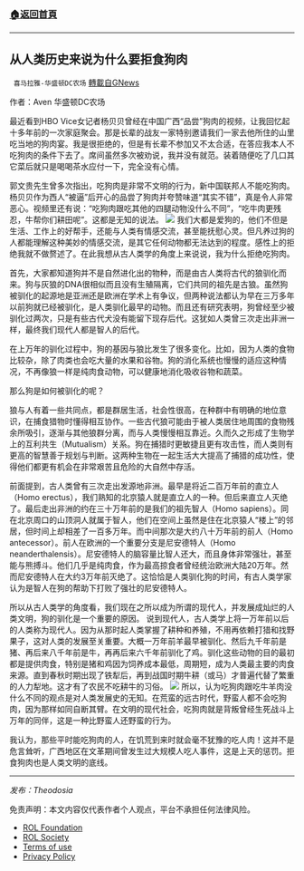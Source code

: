 ###  [:house:返回首頁](https://github.com/ourhimalayas/txt)
---


## 从人类历史来说为什么要拒食狗肉
` 喜马拉雅-华盛顿DC农场` [轉載自GNews](https://gnews.org/zh-hans/1913937/)

作者：Aven 华盛顿DC农场

最近看到HBO Vice女记者杨贝贝曾经在中国广西“品尝”狗肉的视频，让我回忆起十多年前的一次家庭聚会。那是长辈的战友一家特别邀请我们一家去他所住的山里吃当地的狗肉宴。我是很拒绝的，但是有长辈不参加又不太合适，在答应我本人不吃狗肉的条件下去了。席间虽然多次被劝说，我并没有就范。装着随便吃了几口其它菜后就只是喝喝茶水应付一下，完全没有心情。

郭文贵先生曾多次指出，吃狗肉是非常不文明的行为，新中国联邦人不能吃狗肉。杨贝贝作为西人“被逼”后开心的品尝了狗肉并夸赞味道“其实不错”，真是令人非常恶心。视频里还有说：“吃狗肉跟吃其他的四腿动物没什么不同”，“吃牛肉更残忍，牛帮你们耕田呢”。这都是无知的说法。
![](https://assets.gnews.org/wp-content/uploads/2022/01/8AF78EB0-487C-4CB2-8891-53C4AD128301.jpeg)
我们大都是爱狗的，他们不但是生活、工作上的好帮手，还能与人类有情感交流，甚至能抚慰心灵。但凡养过狗的人都能理解这种美妙的情感交流，是其它任何动物都无法达到的程度。感性上的拒绝我就不做赘述了。在此我想从古人类学的角度上来说说，我为什么拒绝吃狗肉。

首先，大家都知道狗并不是自然进化出的物种，而是由古人类将古代的狼驯化而来。狗与灰狼的DNA很相似而且没有生殖隔离，它们共同的祖先是古狼。虽然狗被驯化的起源地是亚洲还是欧洲在学术上有争议，但两种说法都认为早在三万多年以前狗就已经被驯化，是人类驯化最早的动物。而且还有研究表明，狗曾经至少被驯化过两次，只是有些古代犬没有能留下现存后代。这犹如人类曾三次走出非洲一样，最终我们现代人都是智人的后代。

在上万年的驯化过程中，狗的基因与狼比发生了很多变化。比如，因为人类的食物比较杂，除了肉类也会吃大量的水果和谷物。狗的消化系统也慢慢的适应这种情况，不再像狼一样是纯肉食动物，可以健康地消化吸收谷物和蔬菜。

那么狗是如何被驯化的呢？

狼与人有着一些共同点，都是群居生活，社会性很高，在种群中有明确的地位意识，在捕食猎物时懂得相互协作。一些古代狼可能由于被人类居住地周围的食物残余所吸引，逐渐与其他狼群分离，而与人类慢慢相互靠近。久而久之形成了生物学上的互利共生（Mutualism）关系。狗在捕猎时更敏捷且更有攻击性，而人类则有更高的智慧善于规划与判断。这两种生物在一起生活大大提高了捕猎的成功性，使得他们都更有机会在非常艰苦且危险的大自然中存活。

前面提到，古人类曾有三次走出发源地非洲。最早是将近二百万年前的直立人（Homo erectus），我们熟知的北京猿人就是直立人的一种。但后来直立人灭绝了。最后走出非洲的约在三十万年前的是我们的祖先智人（Homo sapiens）。同在北京周口的山顶洞人就属于智人，他们在空间上虽然是住在北京猿人“楼上”的邻居，但时间上却相差了一百多万年。而中间那次是大约八十万年前的前人（Homo antecessor）。前人在欧洲的一个重要分支是尼安德特人（Homo neanderthalensis）。尼安德特人的脑容量比智人还大，而且身体非常强壮，甚至能与熊搏斗。他们几乎是纯肉食，作为最高掠食者曾经统治欧洲大陆20万年。然而尼安德特人在大约3万年前灭绝了。这恰恰是人类驯化狗的时间，有古人类学家认为是智人在狗的帮助下打败了强壮的尼安德特人。

所以从古人类学的角度看，我们现在之所以成为所谓的现代人，并发展成灿烂的人类文明，狗的驯化是一个重要的原因。 说到现代人，古人类学上将一万年前以后的人类称为现代人。因为从那时起人类掌握了耕种和养殖，不用再依赖打猎和找野果子，这对人类的发展至关重要。大概一万年前羊最早被驯化、然后九千年前是猪、再后来八千年前是牛，再再后来六千年前驯化了鸡。驯化这些动物的目的最初都是提供肉食，特别是猪和鸡因为饲养成本最低，周期短，成为人类最主要的肉食来源。直到春秋时期出现了铁犁后，再到战国时期牛耕（或马）才普遍代替了繁重的人力犁地。这才有了农民不吃耕牛的习俗。
![](https://assets.gnews.org/wp-content/uploads/2022/01/DA4BE032-3D19-4107-984C-E660572D412C.jpeg)
所以，认为吃狗肉跟吃牛羊肉没什么不同的观点是对人类发展史的无知。在荒蛮的远古时代，野蛮人都不会吃狗肉，因为那样如同自断其臂。在文明的现代社会，吃狗肉就是背叛曾经生死战斗上万年的同伴，这是一种比野蛮人还野蛮的行为。

我认为，那些平时能吃狗肉的人，在饥荒到来时就会毫不犹豫的吃人肉！这并不是危言耸听，广西地区在文革期间曾发生过大规模人吃人事件，这是上天的惩罚。拒食狗肉也是人类文明的底线。

* * *

*发布：Theodosia*

 

免责声明：本文内容仅代表作者个人观点，平台不承担任何法律风险。

- [ROL Foundation](https://rolfoundation.org/)
- [ROL Society](https://rolsociety.org/)
- [Terms of use](https://gnews.org/terms-of-use-3/)
- [Privacy Policy](https://gnews.org/privacy-policy/)
